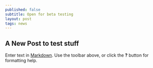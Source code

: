 ```yaml
---
published: false
subtitle: Open for beta testing
layout: post
tags: news
---
```

## A New Post to test stuff

Enter text in [Markdown](http://daringfireball.net/projects/markdown/). Use the toolbar above, or click the **?** button for formatting help.
